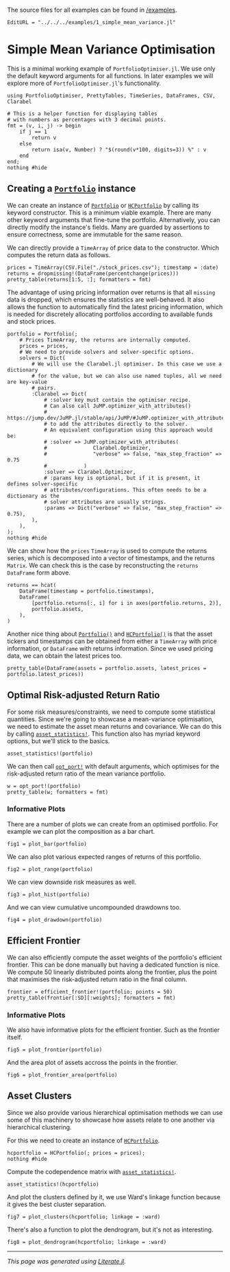 The source files for all examples can be found in [/examples](https://github.com/dcelisgarza/PortfolioOptimiser.jl/tree/main/examples/).
```@meta
EditURL = "../../../examples/1_simple_mean_variance.jl"
```

# Simple Mean Variance Optimisation

This is a minimal working example of `PortfolioOptimiser.jl`. We use only the default keyword arguments for all functions. In later examples we will explore more of `PortfolioOptimiser.jl`'s functionality.

````@example 1_simple_mean_variance
using PortfolioOptimiser, PrettyTables, TimeSeries, DataFrames, CSV, Clarabel

# This is a helper function for displaying tables
# with numbers as percentages with 3 decimal points.
fmt = (v, i, j) -> begin
    if j == 1
        return v
    else
        return isa(v, Number) ? "$(round(v*100, digits=3)) %" : v
    end
end;
nothing #hide
````

## Creating a [`Portfolio`](@ref) instance

We can create an instance of [`Portfolio`](@ref) or [`HCPortfolio`](@ref) by calling its keyword constructor. This is a minimum viable example. There are many other keyword arguments that fine-tune the portfolio. Alternatively, you can directly modify the instance's fields. Many are guarded by assertions to ensure correctness, some are immutable for the same reason.

We can directly provide a `TimeArray` of price data to the constructor. Which computes the return data as follows.

````@example 1_simple_mean_variance
prices = TimeArray(CSV.File("./stock_prices.csv"); timestamp = :date)
returns = dropmissing!(DataFrame(percentchange(prices)))
pretty_table(returns[1:5, :]; formatters = fmt)
````

The advantage of using pricing information over returns is that all `missing` data is dropped, which ensures the statistics are well-behaved. It also allows the function to automatically find the latest pricing information, which is needed for discretely allocating portfolios according to available funds and stock prices.

````@example 1_simple_mean_variance
portfolio = Portfolio(;
    # Prices TimeArray, the returns are internally computed.
    prices = prices,
    # We need to provide solvers and solver-specific options.
    solvers = Dict(
        # We will use the Clarabel.jl optimiser. In this case we use a dictionary
        # for the value, but we can also use named tuples, all we need are key-value
        # pairs.
        :Clarabel => Dict(
            # :solver key must contain the optimiser recipe.
            # Can also call JuMP.optimizer_with_attributes()
            # https://jump.dev/JuMP.jl/stable/api/JuMP/#JuMP.optimizer_with_attributes
            # to add the attributes directly to the solver.
            # An equivalent configuration using this approach would be:
            # :solver => JuMP.optimizer_with_attributes(
            #               Clarabel.Optimizer,
            #               "verbose" => false, "max_step_fraction" => 0.75
            #            )
            :solver => Clarabel.Optimizer,
            # :params key is optional, but if it is present, it defines solver-specific
            # attributes/configurations. This often needs to be a dictionary as the
            # solver attributes are usually strings.
            :params => Dict("verbose" => false, "max_step_fraction" => 0.75),
        ),
    ),
);
nothing #hide
````

We can show how the `prices` `TimeArray` is used to compute the returns series, which is decomposed into a vector of timestamps, and the returns `Matrix`. We can check this is the case by reconstructing the `returns` `DataFrame` form above.

````@example 1_simple_mean_variance
returns == hcat(
    DataFrame(timestamp = portfolio.timestamps),
    DataFrame(
        [portfolio.returns[:, i] for i in axes(portfolio.returns, 2)],
        portfolio.assets,
    ),
)
````

Another nice thing about [`Portfolio()`](@ref) and [`HCPortfolio()`](@ref) is that the asset tickers and timestamps can be obtained from either a `TimeArray` with price information, or `DataFrame` with returns information. Since we used pricing data, we can obtain the latest prices too.

````@example 1_simple_mean_variance
pretty_table(DataFrame(assets = portfolio.assets, latest_prices = portfolio.latest_prices))
````

## Optimal Risk-adjusted Return Ratio

For some risk measures/constraints, we need to compute some statistical quantities. Since we're going to showcase a mean-variance optimisation, we need to estimate the asset mean returns and covariance. We can do this by calling [`asset_statistics!`](@ref). This function also has myriad keyword options, but we'll stick to the basics.

````@example 1_simple_mean_variance
asset_statistics!(portfolio)
````

We can then call [`opt_port!`](@ref) with default arguments, which optimises for the risk-adjusted return ratio of the mean variance portfolio.

````@example 1_simple_mean_variance
w = opt_port!(portfolio)
pretty_table(w; formatters = fmt)
````

### Informative Plots

There are a number of plots we can create from an optimised portfolio. For example we can plot the composition as a bar chart.

````@example 1_simple_mean_variance
fig1 = plot_bar(portfolio)
````

We can also plot various expected ranges of returns of this portfolio.

````@example 1_simple_mean_variance
fig2 = plot_range(portfolio)
````

We can view downside risk measures as well.

````@example 1_simple_mean_variance
fig3 = plot_hist(portfolio)
````

And we can view cumulative uncompounded drawdowns too.

````@example 1_simple_mean_variance
fig4 = plot_drawdown(portfolio)
````

## Efficient Frontier

We can also efficiently compute the asset weights of the portfolio's efficient frontier. This can be done manually but having a dedicated function is nice. We compute 50 linearly distributed points along the frontier, plus the point that maximises the risk-adjusted return ratio in the final column.

````@example 1_simple_mean_variance
frontier = efficient_frontier!(portfolio; points = 50)
pretty_table(frontier[:SD][:weights]; formatters = fmt)
````

### Informative Plots

We also have informative plots for the efficient frontier. Such as the frontier itself.

````@example 1_simple_mean_variance
fig5 = plot_frontier(portfolio)
````

And the area plot of assets accross the points in the frontier.

````@example 1_simple_mean_variance
fig6 = plot_frontier_area(portfolio)
````

## Asset Clusters

Since we also provide various hierarchical optimisation methods we can use some of this machinery to showcase how assets relate to one another via hierarchical clustering.

For this we need to create an instance of [`HCPortfolio`](@ref).

````@example 1_simple_mean_variance
hcportfolio = HCPortfolio(; prices = prices);
nothing #hide
````

Compute the codependence matrix with [`asset_statistics!`](@ref).

````@example 1_simple_mean_variance
asset_statistics!(hcportfolio)
````

And plot the clusters defined by it, we use Ward's linkage function because it gives the best cluster separation.

````@example 1_simple_mean_variance
fig7 = plot_clusters(hcportfolio; linkage = :ward)
````

There's also a function to plot the dendrogram, but it's not as interesting.

````@example 1_simple_mean_variance
fig8 = plot_dendrogram(hcportfolio; linkage = :ward)
````

---

*This page was generated using [Literate.jl](https://github.com/fredrikekre/Literate.jl).*

